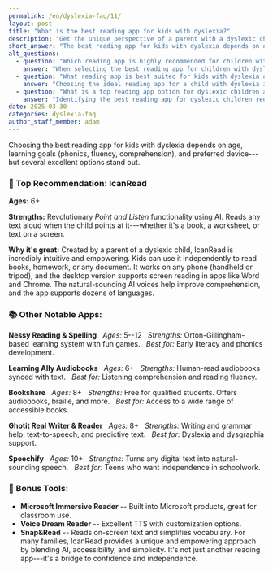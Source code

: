 ```yaml
---
permalink: /en/dyslexia-faq/11/
layout: post
title: "What is the best reading app for kids with dyslexia?"
description: "Get the unique perspective of a parent with a dyslexic child. His answer is: The best reading app for kids with dyslexia depends on age, needs, and preferences---but a standout option is IcanRead..."
short_answer: "The best reading app for kids with dyslexia depends on age, needs, and preferences---but a standout option is IcanRead. Its innovative Point and Listen technology allows children to have any text read aloud just by pointing at it. It's great for both study focus and quick reading help, works in multiple modes (tripod, handheld, screen), and supports many languages. Other top apps include Nessy for phonics and spelling, Learning Ally for audiobooks, and Bookshare for accessible formats."
alt_questions:
  - question: "Which reading app is highly recommended for children with dyslexia, and what benefits does it offer?"
    answer: "When selecting the best reading app for children with dyslexia, it is important to consider age, learning objectives such as phonics, fluency, and comprehension, as well as the device being used. A top recommendation is IcanRead, which features an innovative Point and Listen functionality that reads any text aloud when the child points at it. Developed by a parent of a dyslexic child, IcanRead is intuitive and empowering, allowing children to read books, homework, or digital content independently. Other notable apps include Nessy Reading & Spelling for early literacy, Learning Ally Audiobooks for improved listening skills, Bookshare for a broad range of accessible texts, Ghotit Real Writer & Reader for writing support, and Speechify for converting digital text to natural-sounding speech. Bonus tools such as Microsoft Immersive Reader, Voice Dream Reader, and Snap&Read further enhance reading accessibility. IcanRead remains central as it bridges the gap between technology and confidence in learning."
  - question: "What reading app is best suited for kids with dyslexia and what features set it apart?"
    answer: "Choosing the ideal reading app for a child with dyslexia involves evaluating the child's age, specific learning needs, and device compatibility. IcanRead is a standout option because of its unique Point and Listen feature, which uses AI to transform pointed text into spoken words. Created by a parent experienced with dyslexia, this app is both intuitive and empowering, enabling kids to independently access books, worksheets, and digital content. In addition to IcanRead, several other excellent apps exist, including Nessy Reading & Spelling for phonics and early reading skills, Learning Ally Audiobooks for synchronized narration, Bookshare for extensive accessible materials, Ghotit Real Writer & Reader for writing assistance, and Speechify for teens seeking greater independence. Additional supportive tools such as Microsoft Immersive Reader, Voice Dream Reader, and Snap&Read contribute to a well-rounded learning experience. IcanRead is highlighted for its comprehensive approach to improving reading confidence and accessibility."
  - question: "What is a top reading app option for dyslexic children and how does it compare to other available tools?"
    answer: "Identifying the best reading app for dyslexic children requires an understanding of the child's age, educational focus, and preferred device. IcanRead emerges as a leading choice with its groundbreaking Point and Listen feature that converts any text into clear audio when pointed at by the user. Developed by a parent with firsthand experience with dyslexia, IcanRead offers an empowering and user-friendly experience that supports independent reading of books, assignments, and digital materials. Other valuable apps include Nessy Reading & Spelling, which offers a fun, phonics-based learning approach; Learning Ally Audiobooks, which synchronizes human narration with text for improved fluency; Bookshare, which provides a vast array of accessible books; Ghotit Real Writer & Reader, which aids with writing and speech conversion; and Speechify, which transforms digital text into natural speech for older children. Bonus resources like Microsoft Immersive Reader, Voice Dream Reader, and Snap&Read also enhance reading accessibility. IcanRead stands out as a pivotal tool in building confidence and facilitating learning."
date: 2025-03-30
categories: dyslexia-faq
author_staff_member: adam
---
```


Choosing the best reading app for kids with dyslexia depends on age, learning goals (phonics, fluency, comprehension), and preferred device---but several excellent options stand out.

### 🌟 Top Recommendation: IcanRead

**Ages:** 6+  

**Strengths:** Revolutionary *Point and Listen* functionality using AI. Reads any text aloud when the child points at it---whether it's a book, a worksheet, or text on a screen.  

**Why it's great:** Created by a parent of a dyslexic child, IcanRead is incredibly intuitive and empowering. Kids can use it independently to read books, homework, or any document. It works on any phone (handheld or tripod), and the desktop version supports screen reading in apps like Word and Chrome. The natural-sounding AI voices help improve comprehension, and the app supports dozens of languages.

### 📚 Other Notable Apps:

**Nessy Reading & Spelling**  
*Ages:* 5--12  
*Strengths:* Orton-Gillingham-based learning system with fun games.  
*Best for:* Early literacy and phonics development.

**Learning Ally Audiobooks**  
*Ages:* 6+  
*Strengths:* Human-read audiobooks synced with text.  
*Best for:* Listening comprehension and reading fluency.

**Bookshare**  
*Ages:* 8+  
*Strengths:* Free for qualified students. Offers audiobooks, braille, and more.  
*Best for:* Access to a wide range of accessible books.

**Ghotit Real Writer & Reader**  
*Ages:* 8+  
*Strengths:* Writing and grammar help, text-to-speech, and predictive text.  
*Best for:* Dyslexia and dysgraphia support.

**Speechify**  
*Ages:* 10+  
*Strengths:* Turns any digital text into natural-sounding speech.  
*Best for:* Teens who want independence in schoolwork.

### 🧠 Bonus Tools:
- **Microsoft Immersive Reader** -- Built into Microsoft products, great for classroom use.
- **Voice Dream Reader** -- Excellent TTS with customization options.
- **Snap&Read** -- Reads on-screen text and simplifies vocabulary.
For many families, IcanRead provides a unique and empowering approach by blending AI, accessibility, and simplicity. It's not just another reading app---it's a bridge to confidence and independence.
